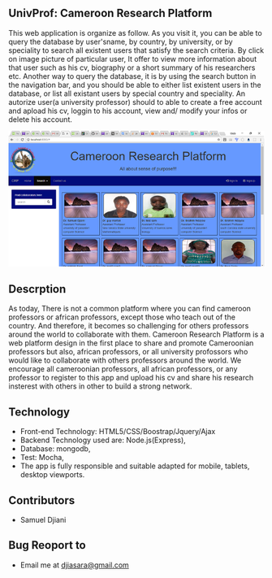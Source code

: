 UnivProf: Cameroon Research Platform
-------------------------------------
This web application is organize as follow. As you visit it, you can be able to query the database by user'sname, by country, by university, or by speciality to search all existent users that satisfy the search criteria. By click on image picture of particular user, It offer to view more information about that user such as his cv, biography or a short summary of his researchers etc. Another way to query the database, it is by using the search button in the navigation bar, and you should be able to either list existent users in the database, or list all existant users by special country and speciality. An autorize user(a university professor) should to able to create a free account and apload his cv, loggin to his account, view and/ modify your infos or delete his account. 

![picture](univprof_screen1.png)

Descrption
------------------------------------
As today, There is not a common platform where you can find cameroon professors or african professors, except those who teach out of the country. And therefore, it becomes so challenging for others professors around the world to collaborate with them. Cameroon Research Platform is a web platform design in the first place to share and promote Cameroonian professors but also, african professors, or all university profossors who would like to collaborate with others professors around the world. We encourage all cameroonian professors, all african professors, or any professor to register to this app and upload his cv and share his research insterest with others in other to build a strong network.   

Technology
-----------------------------------
- Front-end Technology: HTML5/CSS/Boostrap/Jquery/Ajax
- Backend Technology used are: Node.js(Express),
- Database: mongodb,
- Test: Mocha,
- The app is fully responsible and suitable adapted for mobile, tablets, desktop viewports. 

Contributors
-----------------------------------
- Samuel Djiani

Bug Reoport to 
-----------------------------------
- Email me at <djiasara@gmail.com>